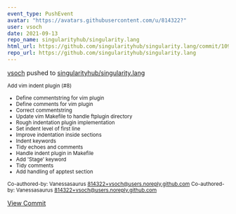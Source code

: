 ```yaml
---
event_type: PushEvent
avatar: "https://avatars.githubusercontent.com/u/814322?"
user: vsoch
date: 2021-09-13
repo_name: singularityhub/singularity.lang
html_url: https://github.com/singularityhub/singularity.lang/commit/1090c0ea9f522d062c6e0f75da71e521e7692d23
repo_url: https://github.com/singularityhub/singularity.lang
---
```


<a href='https://github.com/vsoch' target='_blank'>vsoch</a> pushed to <a href='https://github.com/singularityhub/singularity.lang' target='_blank'>singularityhub/singularity.lang</a>

<small>Add vim indent plugin (#8)

* Define commentstring for vim plugin
* Define comments for vim plugin
* Correct commentstring
* Update vim Makefile to handle ftplugin directory
* Rough indentation plugin implementation
* Set indent level of first line
* Improve indentation inside sections
* Indent keywords
* Tidy echoes and comments
* Handle indent plugin in Makefile
* Add 'Stage' keyword
* Tidy comments
* Add handling of apptest section

Co-authored-by: Vanessasaurus <814322+vsoch@users.noreply.github.com>
Co-authored-by: Vanessasaurus <814322+vsoch@users.noreply.github.com></small>

<a href='https://github.com/singularityhub/singularity.lang/commit/1090c0ea9f522d062c6e0f75da71e521e7692d23' target='_blank'>View Commit</a>